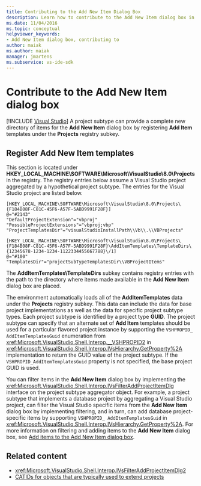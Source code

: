 ```yaml
---
title: Contributing to the Add New Item Dialog Box
description: Learn how to contribute to the Add New Item dialog box in Visual Studio by registering Add Item templates under the Projects registry subkey.
ms.date: 11/04/2016
ms.topic: conceptual
helpviewer_keywords:
- Add New Item dialog box, contributing to
author: maiak
ms.author: maiak
manager: jmartens
ms.subservice: vs-ide-sdk
---
```

# Contribute to the Add New Item dialog box

 [!INCLUDE [Visual Studio](~/includes/applies-to-version/vs-windows-only.md)]
A project subtype can provide a complete new directory of items for the **Add New Item** dialog box by registering **Add Item** templates under the **Projects** registry subkey.

## Register Add New Item templates
 This section is located under **HKEY_LOCAL_MACHINE\SOFTWARE\Microsoft\VisualStudio\8.0\Projects** in the registry. The registry entries below assume a Visual Studio project aggregated by a hypothetical project subtype. The entries for the Visual Studio project are listed below.

```
[HKEY_LOCAL_MACHINE\SOFTWARE\Microsoft\VisualStudio\8.0\Projects\{F184B08F-C81C-45F6-A57F-5ABD9991F28F}]
@="#2143"
"DefaultProjectExtension"="vbproj"
"PossibleProjectExtensions"="vbproj;vbp"
"ProjectTemplatesDir"="visualStudioInstallPath\\Vb\\.\\VBProjects"

[HKEY_LOCAL_MACHINE\SOFTWARE\Microsoft\VisualStudio\8.0\Projects\{F184B08F-C81C-45F6-A57F-5ABD9991F28F}\AddItemTemplates\TemplateDirs\{12345678-1234-1234-1122334455667788}\/1]
@="#100"
"TemplatesDir"="projectSubTypeTemplatesDir\\VBProjectItems"
```

 The **AddItemTemplates\TemplateDirs** subkey contains registry entries with the path to the directory where items made available in the **Add New Item** dialog box are placed.

 The environment automatically loads all of the **AddItemTemplates** data under the **Projects** registry subkey. This data can include the data for base project implementations as well as the data for specific project subtype types. Each project subtype is identified by a project type **GUID**. The project subtype can specify that an alternate set of **Add Item** templates should be used for a particular flavored project instance by supporting the `VSHPROPID_ AddItemTemplatesGuid` enumeration from <xref:Microsoft.VisualStudio.Shell.Interop.__VSHPROPID2> in <xref:Microsoft.VisualStudio.Shell.Interop.IVsHierarchy.GetProperty%2A> implementation to return the GUID value of the project subtype. If the `VSHPROPID_AddItemTemplatesGuid` property is not specified, the base project GUID is used.

 You can filter items in the **Add New Item** dialog box by implementing the <xref:Microsoft.VisualStudio.Shell.Interop.IVsFilterAddProjectItemDlg> interface on the project subtype aggregator object. For example, a project subtype that implements a database project by aggregating a Visual Studio project, can filter the Visual Studio specific items from the **Add New Item** dialog box by implementing filtering, and in turn, can add database project-specific items by supporting `VSHPROPID_ AddItemTemplatesGuid` in <xref:Microsoft.VisualStudio.Shell.Interop.IVsHierarchy.GetProperty%2A>. For more information on filtering and adding items to the **Add New Item** dialog box, see [Add items to the Add New Item dialog box](../../extensibility/internals/adding-items-to-the-add-new-item-dialog-boxes.md).

## Related content
- <xref:Microsoft.VisualStudio.Shell.Interop.IVsFilterAddProjectItemDlg2>
- [CATIDs for objects that are typically used to extend projects](../../extensibility/internals/catids-for-objects-that-are-typically-used-to-extend-projects.md)
